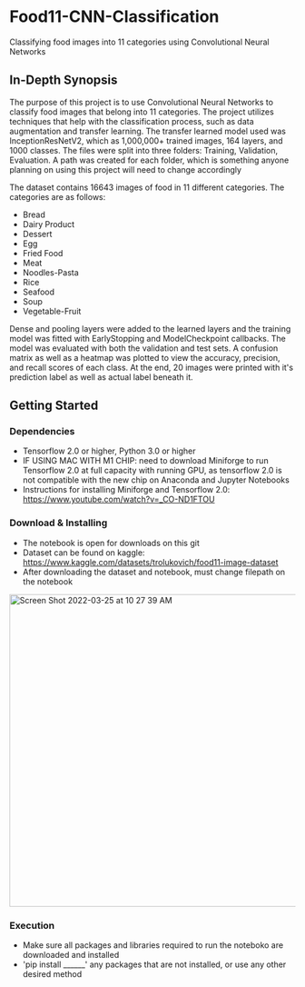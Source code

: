 # Food11-CNN-Classification 
Classifying food images into 11 categories using Convolutional Neural Networks

## In-Depth Synopsis
The purpose of this project is to use Convolutional Neural Networks to classify food images that belong into 11 categories. The project utilizes techniques that help with the classification process, such as data augmentation and transfer learning. The transfer learned model used was InceptionResNetV2, which as 1,000,000+ trained images, 164 layers, and 1000 classes. The files were split into three folders: Training, Validation, Evaluation. A path was created for each folder, which is something anyone planning on using this project will need to change accordingly

The dataset contains 16643 images of food in 11 different categories. The categories are as follows:

- Bread
- Dairy Product
- Dessert
- Egg
- Fried Food
- Meat
- Noodles-Pasta
- Rice
- Seafood
- Soup
- Vegetable-Fruit

Dense and pooling layers were added to the learned layers and the training model was fitted with EarlyStopping and ModelCheckpoint callbacks. The model was evaluated with both the validation and test sets. A confusion matrix as well as a heatmap was plotted to view the accuracy, precision, and recall scores of each class. At the end, 20 images were printed with it's prediction label as well as actual label beneath it.

## Getting Started

### Dependencies
* Tensorflow 2.0 or higher, Python 3.0 or higher
* IF USING MAC WITH M1 CHIP: need to download Miniforge to run Tensorflow 2.0 at full capacity with running GPU, as tensorflow 2.0 is not compatible with the new chip on Anaconda and Jupyter Notebooks
* Instructions for installing Miniforge and Tensorflow 2.0: https://www.youtube.com/watch?v=_CO-ND1FTOU

### Download & Installing
* The notebook is open for downloads on this git
* Dataset can be found on kaggle: https://www.kaggle.com/datasets/trolukovich/food11-image-dataset
* After downloading the dataset and notebook, must change filepath on the notebook
<img width="550" alt="Screen Shot 2022-03-25 at 10 27 39 AM" src="https://user-images.githubusercontent.com/33381687/160140736-49416d52-1b68-4346-b842-a7fa5600757a.png">

### Execution
* Make sure all packages and libraries required to run the noteboko are downloaded and installed
* 'pip install ______' any packages that are not installed, or use any other desired method




